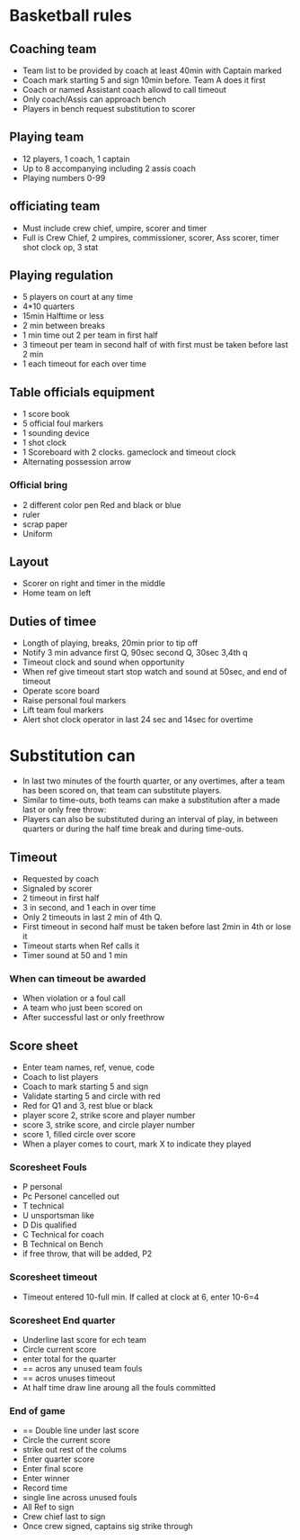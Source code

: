 # Basketball rules

## Coaching team
-  Team list to be provided by coach at least 40min with Captain marked
- Coach mark starting 5 and sign 10min before. Team A does it first
- Coach or named Assistant coach allowd to call timeout
- Only coach/Assis can approach bench
- Players in bench request substitution to scorer

## Playing team
- 12 players, 1 coach, 1 captain
- Up to 8 accompanying including 2 assis coach
- Playing numbers 0-99

## officiating team
- Must include crew chief, umpire, scorer and timer
- Full is Crew Chief, 2 umpires, commissioner, scorer, Ass scorer, timer shot clock op, 3 stat

## Playing regulation
- 5 players on court at any time
- 4*10 quarters
- 15min Halftime or less
- 2 min between breaks
- 1 min time out 2 per team in first half
- 3 timeout per team in second half of with first must be taken before last 2 min
- 1 each timeout for each over time

## Table officials equipment
- 1 score book
- 5 official foul markers
- 1 sounding device
- 1 shot clock
- 1 Scoreboard with 2 clocks. gameclock and timeout clock
- Alternating possession arrow

### Official bring
- 2 different color pen Red and black or blue
- ruler
- scrap paper
- Uniform

## Layout
- Scorer on right and timer in the middle
- Home team on left

## Duties of timee
- Longth of playing, breaks, 20min prior to tip off
- Notify 3 min advance first Q, 90sec second Q, 30sec 3,4th q
- Timeout clock and sound when opportunity
- When ref give timeout start stop watch and sound at 50sec, and end of timeout
- Operate score board
- Raise personal foul markers
- Lift team foul markers
- Alert shot clock operator in last 24 sec and 14sec for overtime


# Substitution can
- In last two minutes of the fourth quarter, or any overtimes, after a team has been scored on, that team can substitute players.
- Similar to time-outs, both teams can make a substitution after a made last or only free throw:
- Players can also be substituted during an interval of play, in between quarters or during the half time break and during time-outs. 

## Timeout
- Requested by coach
- Signaled by scorer
- 2 timeout in first half
- 3 in second, and 1 each in over time
- Only 2 timeouts in last 2 min of 4th Q.
- First timeout in second half must be taken before last 2min in 4th or lose it
- Timeout starts when Ref calls it
- Timer sound at 50 and 1 min

### When can timeout be awarded
- When violation or a foul call
- A team who just been scored on
- After successful last or only freethrow

## Score sheet
- Enter team names, ref, venue, code
- Coach to list players
- Coach to mark starting 5 and sign
- Validate starting 5 and circle with red
- Red for Q1 and 3, rest blue or black
- player score 2, strike score and player number
- score 3, strike score, and circle player number
- score 1, filled circle over score
- When a player comes to court, mark X to indicate they played

### Scoresheet Fouls
- P personal
- Pc Personel cancelled out
- T technical
- U unsportsman like
- D Dis qualified
- C Technical for coach
- B Technical on Bench
- if free throw, that will be added, P2

### Scoresheet timeout
-  Timeout entered 10-full min. If called at clock at 6, enter 10-6=4 

### Scoresheet End quarter
- Underline last score for ech team
- Circle current score
- enter total for the quarter
- == acros any unused team fouls
- == acros unuses timeout
- At half time draw line aroung all the fouls committed
### End of game
- == Double line under last score
-  Circle the current score
- strike out rest of the colums
- Enter quarter score
- Enter final score
- Enter winner
- Record time 
- single line across unused fouls
- All Ref to sign
- Crew chief last to sign
- Once crew signed, captains sig strike through
